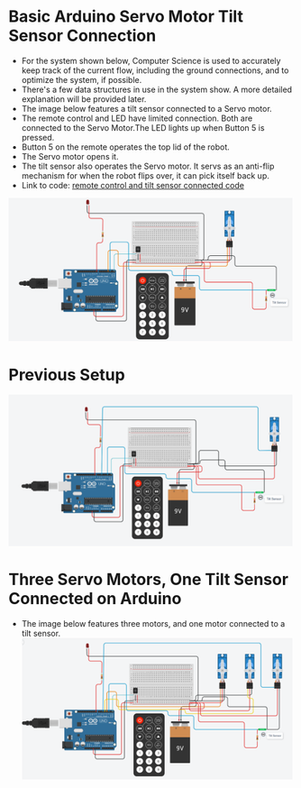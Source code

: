 # Basic Arduino Servo Motor Tilt Sensor Connection

- For the system shown below, Computer Science is used to accurately keep track of the current flow, including the ground connections, and to optimize the system, if possible.
- There's a few data structures in use in the system show. A more detailed explanation will be provided later. 
- The image below features a tilt sensor connected to a Servo motor.
- The remote control and LED have limited connection. Both are connected to the Servo Motor.The LED lights up when Button 5 is pressed.
- Button 5 on the remote operates the top lid of the robot.
- The Servo motor opens it.
- The tilt sensor also operates the Servo motor. It servs as an anti-flip mechanism for when the robot flips over, it can pick itself back up.
- Link to code: [remote control and tilt sensor connected code](https://github.com/edorejel/robotics/blob/main/basic_arduino_servo_tilt_sensor_connection/tilt_sensor_and_remote_control_arduino.cpp)

![tilt sensor servo motor](https://github.com/edorejel/robotics/blob/main/basic_arduino_servo_tilt_sensor_connection/Screenshot%202024-11-28%20001901.png)

# Previous Setup
![tilt sensor servo motor](https://github.com/edorejel/robotics/blob/main/basic_arduino_servo_tilt_sensor_connection/Screenshot%202024-11-27%20225420.png)


# Three Servo Motors, One Tilt Sensor Connected on Arduino
- The image below features three motors, and one motor connected to a tilt sensor.
![tilt sensor 3 motors](https://github.com/edorejel/robotics/blob/main/basic_arduino_servo_tilt_sensor_connection/Screenshot%202024-11-27%20223352.png)


  
